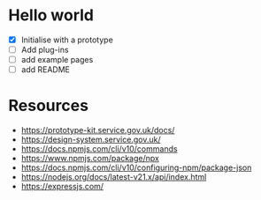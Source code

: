# Hello world

- [x] Initialise with a prototype
- [ ] Add plug-ins 
- [ ] add example pages
- [ ] add README

# Resources
- https://prototype-kit.service.gov.uk/docs/
- https://design-system.service.gov.uk/
- https://docs.npmjs.com/cli/v10/commands
- https://www.npmjs.com/package/npx
- https://docs.npmjs.com/cli/v10/configuring-npm/package-json
- https://nodejs.org/docs/latest-v21.x/api/index.html
- https://expressjs.com/

